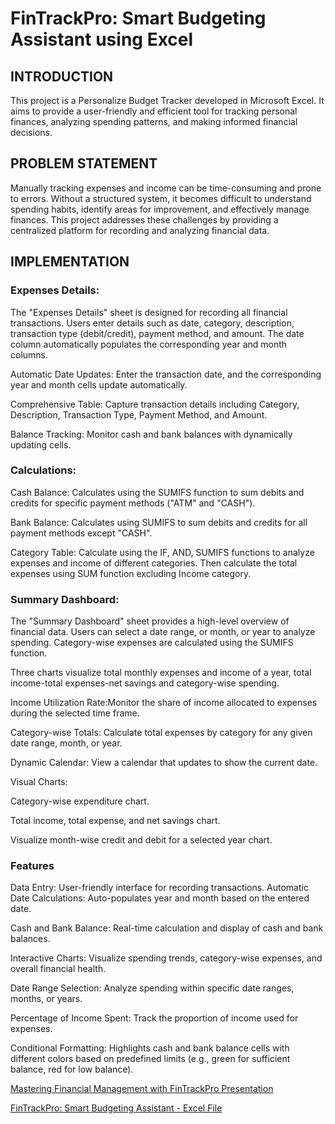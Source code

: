 # FinTrackPro: Smart Budgeting Assistant using Excel

## INTRODUCTION

This project is a Personalize Budget Tracker developed in Microsoft Excel. It aims to provide a user-friendly and efficient tool for tracking personal finances, analyzing spending patterns, and making informed financial decisions.

## PROBLEM STATEMENT

Manually tracking expenses and income can be time-consuming and prone to errors. Without a structured system, it becomes difficult to understand spending habits, identify areas for improvement, and effectively manage finances. This project addresses these challenges by providing a centralized platform for recording and analyzing financial data.

## IMPLEMENTATION

### Expenses Details:

The "Expenses Details" sheet is designed for recording all financial transactions.
Users enter details such as date, category, description, transaction type (debit/credit), payment method, and amount.
The date column automatically populates the corresponding year and month columns.

Automatic Date Updates: Enter the transaction date, and the corresponding year and month cells update automatically.

Comprehensive Table: Capture transaction details including Category, Description, Transaction Type, Payment Method, and Amount.

Balance Tracking: Monitor cash and bank balances with dynamically updating cells.

### Calculations:

Cash Balance: Calculates using the SUMIFS function to sum debits and credits for specific payment methods ("ATM" and "CASH").

Bank Balance: Calculates using SUMIFS to sum debits and credits for all payment methods except "CASH".

Category Table: Calculate using the IF, AND, SUMIFS functions to analyze expenses and income of different categories. Then calculate the total expenses using SUM function excluding Income category.

### Summary Dashboard:

The "Summary Dashboard" sheet provides a high-level overview of financial data.
Users can select a date range, or month, or year to analyze spending.
Category-wise expenses are calculated using the SUMIFS function.

Three charts visualize total monthly expenses and income of a year, total income-total expenses-net savings and category-wise spending.

Income Utilization Rate:Monitor the share of income allocated to expenses during the selected time frame.

Category-wise Totals: Calculate total expenses by category for any given date range, month, or year.

Dynamic Calendar: View a calendar that updates to show the current date.

Visual Charts:

Category-wise expenditure chart.

Total income, total expense, and net savings chart.

Visualize month-wise credit and debit for a selected year chart.

### Features

Data Entry: User-friendly interface for recording transactions.
Automatic Date Calculations: Auto-populates year and month based on the entered date.

Cash and Bank Balance: Real-time calculation and display of cash and bank balances.

Interactive Charts: Visualize spending trends, category-wise expenses, and overall financial health.

Date Range Selection: Analyze spending within specific date ranges, months, or years.

Percentage of Income Spent: Track the proportion of income used for expenses.

Conditional Formatting: Highlights cash and bank balance cells with different colors based on predefined limits (e.g., green for sufficient balance, red for low balance).

[Mastering Financial Management with FinTrackPro Presentation](https://www.canva.com/design/DAGad-bJgEg/AVd9z5xmScbbRvvC4SjFqQ/view?utm_content=DAGad-bJgEg&utm_campaign=designshare&utm_medium=link2&utm_source=uniquelinks&utlId=h1b174fb19c)

[FinTrackPro: Smart Budgeting Assistant - Excel File](https://1drv.ms/x/c/206bbe20bed39524/EWbpuGnOXzZLvnnWZJGpPm0B6Yz1i8ck6NJ_aVoYo0tIfw?e=mr1AbT)